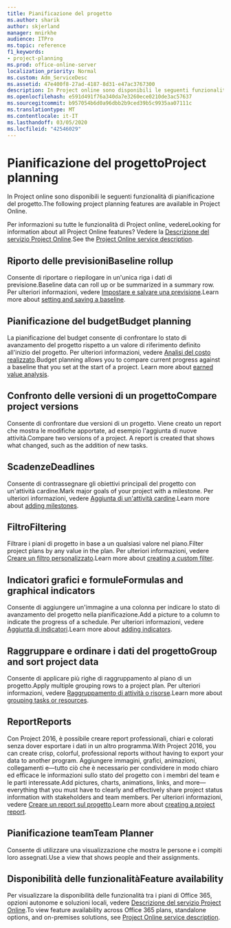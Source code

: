 ```yaml
---
title: Pianificazione del progetto
ms.author: sharik
author: skjerland
manager: mnirkhe
audience: ITPro
ms.topic: reference
f1_keywords:
- project-planning
ms.prod: office-online-server
localization_priority: Normal
ms.custom: Adm_ServiceDesc
ms.assetid: 47e400f8-27ad-4187-8d31-e47ac3767300
description: In Project online sono disponibili le seguenti funzionalità di pianificazione del progetto.
ms.openlocfilehash: e591d491f76a340da7e3260ece0210de3ac57637
ms.sourcegitcommit: b957054b6d0a96dbb2b9ced39b5c9935aa07111c
ms.translationtype: MT
ms.contentlocale: it-IT
ms.lasthandoff: 03/05/2020
ms.locfileid: "42546029"
---
```

# <a name="project-planning"></a><span data-ttu-id="f1b92-103">Pianificazione del progetto</span><span class="sxs-lookup"><span data-stu-id="f1b92-103">Project planning</span></span>

<span data-ttu-id="f1b92-104">In Project online sono disponibili le seguenti funzionalità di pianificazione del progetto.</span><span class="sxs-lookup"><span data-stu-id="f1b92-104">The following project planning features are available in Project Online.</span></span>
  
<span data-ttu-id="f1b92-105">Per informazioni su tutte le funzionalità di Project online, vedere</span><span class="sxs-lookup"><span data-stu-id="f1b92-105">Looking for information about all Project Online features?</span></span> <span data-ttu-id="f1b92-106">Vedere la [Descrizione del servizio Project Online](project-online-service-description.md).</span><span class="sxs-lookup"><span data-stu-id="f1b92-106">See the [Project Online service description](project-online-service-description.md).</span></span>
  
## <a name="baseline-rollup"></a><span data-ttu-id="f1b92-107">Riporto delle previsioni</span><span class="sxs-lookup"><span data-stu-id="f1b92-107">Baseline rollup</span></span>

<span data-ttu-id="f1b92-108">Consente di riportare o riepilogare in un'unica riga i dati di previsione.</span><span class="sxs-lookup"><span data-stu-id="f1b92-108">Baseline data can roll up or be summarized in a summary row.</span></span> <span data-ttu-id="f1b92-109">Per ulteriori informazioni, vedere [Impostare e salvare una previsione](https://go.microsoft.com/fwlink/p/?LinkId=271346).</span><span class="sxs-lookup"><span data-stu-id="f1b92-109">Learn more about [setting and saving a baseline](https://go.microsoft.com/fwlink/p/?LinkId=271346).</span></span>
  
## <a name="budget-planning"></a><span data-ttu-id="f1b92-110">Pianificazione del budget</span><span class="sxs-lookup"><span data-stu-id="f1b92-110">Budget planning</span></span>

<span data-ttu-id="f1b92-p103">La pianificazione del budget consente di confrontare lo stato di avanzamento del progetto rispetto a un valore di riferimento definito all'inizio del progetto. Per ulteriori informazioni, vedere [Analisi del costo realizzato](https://go.microsoft.com/fwlink/p/?LinkId=271336).</span><span class="sxs-lookup"><span data-stu-id="f1b92-p103">Budget planning allows you to compare current progress against a baseline that you set at the start of a project. Learn more about [earned value analysis](https://go.microsoft.com/fwlink/p/?LinkId=271336).</span></span>
  
## <a name="compare-project-versions"></a><span data-ttu-id="f1b92-113">Confronto delle versioni di un progetto</span><span class="sxs-lookup"><span data-stu-id="f1b92-113">Compare project versions</span></span>

<span data-ttu-id="f1b92-p104">Consente di confrontare due versioni di un progetto. Viene creato un report che mostra le modifiche apportate, ad esempio l'aggiunta di nuove attività.</span><span class="sxs-lookup"><span data-stu-id="f1b92-p104">Compare two versions of a project. A report is created that shows what changed, such as the addition of new tasks.</span></span>
  
## <a name="deadlines"></a><span data-ttu-id="f1b92-116">Scadenze</span><span class="sxs-lookup"><span data-stu-id="f1b92-116">Deadlines</span></span>

<span data-ttu-id="f1b92-117">Consente di contrassegnare gli obiettivi principali del progetto con un'attività cardine.</span><span class="sxs-lookup"><span data-stu-id="f1b92-117">Mark major goals of your project with a milestone.</span></span> <span data-ttu-id="f1b92-118">Per ulteriori informazioni, vedere [Aggiunta di un'attività cardine](https://go.microsoft.com/fwlink/p/?LinkId=271339).</span><span class="sxs-lookup"><span data-stu-id="f1b92-118">Learn more about [adding milestones](https://go.microsoft.com/fwlink/p/?LinkId=271339).</span></span>
  
## <a name="filtering"></a><span data-ttu-id="f1b92-119">Filtro</span><span class="sxs-lookup"><span data-stu-id="f1b92-119">Filtering</span></span>

<span data-ttu-id="f1b92-120">Filtrare i piani di progetto in base a un qualsiasi valore nel piano.</span><span class="sxs-lookup"><span data-stu-id="f1b92-120">Filter project plans by any value in the plan.</span></span> <span data-ttu-id="f1b92-121">Per ulteriori informazioni, vedere [Creare un filtro personalizzato](https://go.microsoft.com/fwlink/p/?LinkId=271341).</span><span class="sxs-lookup"><span data-stu-id="f1b92-121">Learn more about [creating a custom filter](https://go.microsoft.com/fwlink/p/?LinkId=271341).</span></span>
  
## <a name="formulas-and-graphical-indicators"></a><span data-ttu-id="f1b92-122">Indicatori grafici e formule</span><span class="sxs-lookup"><span data-stu-id="f1b92-122">Formulas and graphical indicators</span></span>

<span data-ttu-id="f1b92-123">Consente di aggiungere un'immagine a una colonna per indicare lo stato di avanzamento del progetto nella pianificazione.</span><span class="sxs-lookup"><span data-stu-id="f1b92-123">Add a picture to a column to indicate the progress of a schedule.</span></span> <span data-ttu-id="f1b92-124">Per ulteriori informazioni, vedere [Aggiunta di indicatori](https://go.microsoft.com/fwlink/p/?LinkId=271340).</span><span class="sxs-lookup"><span data-stu-id="f1b92-124">Learn more about [adding indicators](https://go.microsoft.com/fwlink/p/?LinkId=271340).</span></span>
  
## <a name="group-and-sort-project-data"></a><span data-ttu-id="f1b92-125">Raggruppare e ordinare i dati del progetto</span><span class="sxs-lookup"><span data-stu-id="f1b92-125">Group and sort project data</span></span>

<span data-ttu-id="f1b92-126">Consente di applicare più righe di raggruppamento al piano di un progetto.</span><span class="sxs-lookup"><span data-stu-id="f1b92-126">Apply multiple grouping rows to a project plan.</span></span> <span data-ttu-id="f1b92-127">Per ulteriori informazioni, vedere [Raggruppamento di attività o risorse](https://go.microsoft.com/fwlink/p/?LinkId=271326).</span><span class="sxs-lookup"><span data-stu-id="f1b92-127">Learn more about [grouping tasks or resources](https://go.microsoft.com/fwlink/p/?LinkId=271326).</span></span>
  
## <a name="reports"></a><span data-ttu-id="f1b92-128">Report</span><span class="sxs-lookup"><span data-stu-id="f1b92-128">Reports</span></span>

<span data-ttu-id="f1b92-129">Con Project 2016, è possibile creare report professionali, chiari e colorati senza dover esportare i dati in un altro programma.</span><span class="sxs-lookup"><span data-stu-id="f1b92-129">With Project 2016, you can create crisp, colorful, professional reports without having to export your data to another program.</span></span> <span data-ttu-id="f1b92-130">Aggiungere immagini, grafici, animazioni, collegamenti e&mdash;tutto ciò che è necessario per condividere in modo chiaro ed efficace le informazioni sullo stato del progetto con i membri del team e le parti interessate.</span><span class="sxs-lookup"><span data-stu-id="f1b92-130">Add pictures, charts, animations, links, and more&mdash;everything that you must have to clearly and effectively share project status information with stakeholders and team members.</span></span> <span data-ttu-id="f1b92-131">Per ulteriori informazioni, vedere [Creare un report sul progetto](https://go.microsoft.com/fwlink/p/?LinkId=271349).</span><span class="sxs-lookup"><span data-stu-id="f1b92-131">Learn more about [creating a project report](https://go.microsoft.com/fwlink/p/?LinkId=271349).</span></span>
  
## <a name="team-planner"></a><span data-ttu-id="f1b92-132">Pianificazione team</span><span class="sxs-lookup"><span data-stu-id="f1b92-132">Team Planner</span></span>

<span data-ttu-id="f1b92-133">Consente di utilizzare una visualizzazione che mostra le persone e i compiti loro assegnati.</span><span class="sxs-lookup"><span data-stu-id="f1b92-133">Use a view that shows people and their assignments.</span></span> 
  
## <a name="feature-availability"></a><span data-ttu-id="f1b92-134">Disponibilità delle funzionalità</span><span class="sxs-lookup"><span data-stu-id="f1b92-134">Feature availability</span></span>

<span data-ttu-id="f1b92-135">Per visualizzare la disponibilità delle funzionalità tra i piani di Office 365, opzioni autonome e soluzioni locali, vedere [Descrizione del servizio Project Online](project-online-service-description.md).</span><span class="sxs-lookup"><span data-stu-id="f1b92-135">To view feature availability across Office 365 plans, standalone options, and on-premises solutions, see [Project Online service description](project-online-service-description.md).</span></span>
  